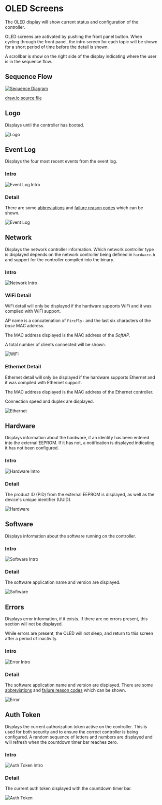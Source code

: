 # OLED Screens
The OLED display will show current status and configuration of the controller.

OLED screens are activated by pushing the front panel button.  When cycling through the front panel, the intro screen for each topic will be shown for a short period of time before the detail is shown.

A scrollbar is show on the right side of the display indicating where the user is in the sequence flow.


## Sequence Flow
[![Sequence Diagram](./images/sequence.drawio.svg)](https://raw.githubusercontent.com/BrentIO/FireFly/main/controller/support/OLED_screens/images/sequence.drawio.svg)

[draw.io source file](https://raw.githubusercontent.com/BrentIO/FireFly/main/controller/support/OLED_screens/sequence.drawio)

## Logo
Displays until the controller has booted.

![Logo](./images/logo.svg)


## Event Log
Displays the four most recent events from the event log.

### Intro
![Event Log Intro](./images/event_log_intro.svg)

### Detail
There are some [abbreviations](/controller/support/abbreviations) and [failure reason codes](/controller/support/failure_reason_codes) which can be shown.

![Event Log](./images/event_log.svg)


## Network
Displays the network controller information.  Which network controller type is displayed depends on the network controller being defined in `hardware.h` and support for the controller compiled into the binary.

### Intro
![Network Intro](./images/network_intro.svg)

### WiFi Detail
WiFi detail will only be displayed if the hardware supports WiFi and it was compiled with WiFi support.

AP name is a concatenation of `FireFly-` and the last six characters of the _base_ MAC address.

The MAC address displayed is the MAC address of the _SoftAP_.

A total number of clients connected will be shown.

![WiFi](./images/wifi.svg)


### Ethernet Detail
Ethernet detail will only be displayed if the hardware supports Ethernet and it was compiled with Ethernet support.

The MAC address displayed is the MAC address of the Ethernet controller.

Connection speed and duplex are displayed.

![Ethernet](./images/ethernet.svg)


## Hardware
Displays information about the hardware, if an identity has been entered into the external EEPROM.  If it has not, a notification is displayed indicating it has not been configured.

### Intro
![Hardware Intro](./images/hardware_intro.svg)

### Detail
The product ID (PID) from the external EEPROM is displayed, as well as the device's unique identifier (UUID).

![Hardware](./images/hardware.svg)


## Software
Displays information about the software running on the controller.

### Intro
![Software Intro](./images/software_intro.svg)

### Detail
The software application name and version are displayed.

![Software](./images/software.svg)


## Errors
Displays error information, if it exists.  If there are no errors present, this section will not be displayed.  

While errors are present, the OLED will not sleep, and return to this screen after a period of inactivity.

### Intro
![Error Intro](./images/error_intro.svg)

### Detail
The software application name and version are displayed.  There are some [abbreviations](/controller/support/abbreviations) and [failure reason codes](/controller/support/failure_reason_codes) which can be shown.

![Error](./images/error.svg)


## Auth Token
Displays the current authorization token active on the controller.  This is used for both security and to ensure the correct controller is being configured.  A random sequence of letters and numbers are displayed and will refresh when the countdown timer bar reaches zero.

### Intro
![Auth Token Intro](./images/auth_token_intro.svg)

### Detail
The current auth token displayed with the countdown timer bar.

![Auth Token](./images/auth_token.svg)
